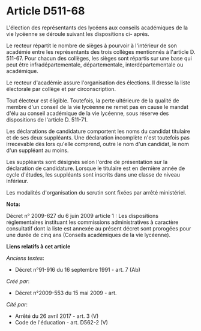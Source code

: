 # Article D511-68

L'élection des représentants des lycéens aux conseils académiques de la vie lycéenne se déroule suivant les dispositions ci-
après. 

Le recteur répartit le nombre de sièges à pourvoir à l'intérieur de son académie entre les représentants des trois collèges
mentionnés à l'article D. 511-67. Pour chacun des collèges, les sièges sont répartis sur une base qui peut être
infradépartementale, départementale, interdépartementale ou académique. 

Le recteur d'académie assure l'organisation des élections. Il dresse la liste électorale par collège et par circonscription. 

Tout électeur est éligible. Toutefois, la perte ultérieure de la qualité de membre d'un conseil de la vie lycéenne ne remet
pas en cause le mandat d'élu au conseil académique de la vie lycéenne, sous réserve des dispositions de l'article D. 511-71. 

Les déclarations de candidature comportent les noms du candidat titulaire et de ses deux suppléants. Une déclaration
incomplète n'est toutefois pas irrecevable dès lors qu'elle comprend, outre le nom d'un candidat, le nom d'un suppléant au
moins. 

Les suppléants sont désignés selon l'ordre de présentation sur la déclaration de candidature. Lorsque le titulaire est en
dernière année de cycle d'études, les suppléants sont inscrits dans une classe de niveau inférieur. 

Les modalités d'organisation du scrutin sont fixées par arrêté ministériel.

**Nota:**

Décret n° 2009-627 du 6 juin 2009 article 1 : Les dispositions réglementaires instituant les commissions administratives à
caractère consultatif dont la liste est annexée au présent décret sont prorogées pour une durée de cinq ans (Conseils
académiques de la vie lycéenne).

**Liens relatifs à cet article**

_Anciens textes_:

  - Décret n°91-916 du 16 septembre 1991 - art. 7 (Ab)

_Créé par_:

  - Décret n°2009-553 du 15 mai 2009 - art.

_Cité par_:

  - Arrêté du 26 avril 2017 - art. 3 (V)
  - Code de l'éducation - art. D562-2 (V)
